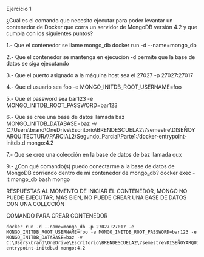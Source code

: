 Ejercicio 1

¿Cuál es el comando que necesito ejecutar para poder levantar un contenedor de Docker que corra un servidor de MongoDB versión 4.2 y que cumpla con los siguientes puntos?

1.- Que el contenedor se llame mongo_db
     docker run -d --name=mongo_db 

2.- Que el contenedor se mantenga en ejecución
    -d permite que la base de datos se siga ejecutando 

3.- Que el puerto asignado a la máquina host sea el 27027
    -p 27027:27017

4.- Que el usuario sea foo
    -e MONGO_INITDB_ROOT_USERNAME=foo

5.- Que el password sea bar123
    -e MONGO_INITDB_ROOT_PASSWORD=bar123

6.- Que se cree una base de datos llamada baz
    MONGO_INITDB_DATABASE=baz -v C:\Users\brand\OneDrive\Escritorio\BRENDESCUELA2\7semestre\DISEÑOYARQUITECTURA\PARCIAL2\Segundo_Parcial\Parte1:/docker-entrypoint-initdb.d mongo:4.2
        

7.- Que se cree una colección en la base de datos de baz llamada qux

9.- ¿Con qué comando(s) puedo conectarme a la base de datos de MongoDB corriendo dentro de mi contenedor de mongo_db?
    docker exec -it mongo_db bash
    mongo

RESPUESTAS
    AL MOMENTO DE INICIAR EL CONTENEDOR, MONGO NO PUEDE EJECUTAR, MAS BIEN, NO PUEDE CREAR UNA BASE DE DATOS CON UNA COLECCIÓN

COMANDO PARA CREAR CONTENEDOR 

    docker run -d --name=mongo_db -p 27027:27017 -e MONGO_INITDB_ROOT_USERNAME=foo -e MONGO_INITDB_ROOT_PASSWORD=bar123 -e MONGO_INITDB_DATABASE=baz -v C:\Users\brand\OneDrive\Escritorio\BRENDESCUELA2\7semestre\DISEÑOYARQUITECTURA\PARCIAL2\Segundo_Parcial\Parte1:/docker-entrypoint-initdb.d mongo:4.2
        